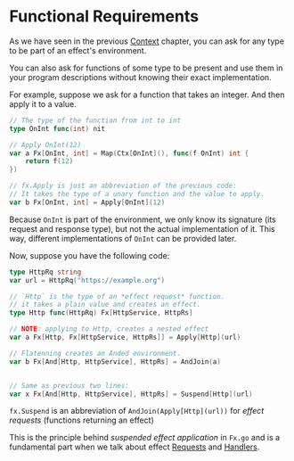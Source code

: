 # Functional Requirements

As we have seen in the previous [Context](context.html) chapter, you can ask for any type to be part of an effect's environment. 

You can also ask for functions of some type to be present and use them in your program descriptions without knowing their exact implementation.

For example, suppose we ask for a function that takes an integer. And then apply it to a value.

```go
// The type of the function from int to int
type OnInt func(int) nit

// Apply OnInt(12)
var a Fx[OnInt, int] = Map(Ctx[OnInt](), func(f OnInt) int {
    return f(12)
})

// fx.Apply is just an abbreviation of the previous code:
// It takes the type of a unary function and the value to apply.
var b Fx[OnInt, int] = Apply[OnInt](12)
```

Because `OnInt` is part of the environment, we only know its signature (its request and response type), but not the actual implementation of it. This way, different implementations of `OnInt` can be provided later.


Now, suppose you have the following code:

```go
type HttpRq string
var url = HttpRq("https://example.org")

// `Http` is the type of an *effect request* function.
// it takes a plain value and creates an effect.
type Http func(HttpRq) Fx[HttpService, HttpRs]

// NOTE: applying to Http, creates a nested effect
var a Fx[Http, Fx[HttpService, HttpRs]] = Apply[Http](url)

// Flatenning creates an Anded environment.
var b Fx[And[Http, HttpService], HttpRs] = AndJoin(a)


// Same as previous two lines:
var x Fx[And[Http, HttpService], HttpRs] = Suspend[Http](url)
```

`fx.Suspend` is an abbreviation of `AndJoin(Apply[Http](url))` for *effect requests* (functions returning an effect)


This is the principle behind *suspended effect application* in `Fx.go` and is a fundamental part when we talk about effect [Requests](../requests.html) and [Handlers](../handlers.html).

